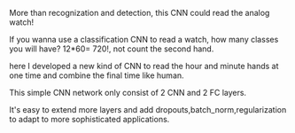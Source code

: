 More than recognization and detection, this CNN could read the analog watch!

If you wanna use a classification CNN to read a watch, how many classes you will have? 12*60= 720!, not count the second hand.

here I developed a new kind of CNN to read the hour and minute hands at one time and combine the final time like human. 

This simple CNN network only consist of 2 CNN and 2 FC layers.

It's easy to extend more layers and add dropouts,batch_norm,regularization to adapt to more sophisticated applications.

